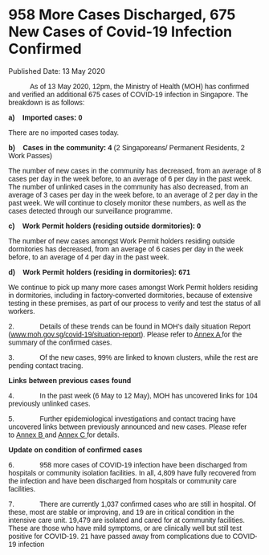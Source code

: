 <html>
    <meta http-equiv="Content-Type" content="text/html; charset=utf-8"/>
    <meta charset="utf-8"/>
    <title> 958 More Cases Discharged, 675 New Cases of Covid-19 Infection Confirmed</title>
    <body><h1> 958 More Cases Discharged, 675 New Cases of Covid-19 Infection Confirmed</h1>
    <p>Published Date: 13 May 2020</p> <p><span style="font-family: Arial; font-size: 14px;">&nbsp; &nbsp; &nbsp; &nbsp; &nbsp; &nbsp;As of 13 May 2020, 12pm, the Ministry of Health (MOH) has confirmed and verified an additional 675 cases of COVID-19 infection in Singapore. The breakdown is as follows:</span></p><p><span style="font-family: Arial; font-size: 14px;"><strong>a)&nbsp;&nbsp;&nbsp; </strong><strong>Imported cases: 0</strong></span></p><p><span style="font-family: Arial; font-size: 14px;">There are no imported cases today.</span></p><p><span style="font-family: Arial; font-size: 14px;"><strong>b)&nbsp;&nbsp;&nbsp; </strong><strong>Cases in the community: 4 </strong>(2 Singaporeans/ Permanent Residents, 2 Work Passes)&nbsp;</span></p><p><span style="font-family: Arial; font-size: 14px;">The number of new cases in the community has decreased, from an average of 8 cases per day in the week before, to an average of 6 per day in the past week. The number of unlinked cases in the community has also decreased, from an average of 3 cases per day in the week before, to an average of 2 per day in the past week.&nbsp;We will continue to closely monitor these numbers, as well as the cases detected through our surveillance programme.</span><span style="font-family: Arial; font-size: 14px;"></span></p><p><span style="font-family: Arial; font-size: 14px;"><strong>c)&nbsp;&nbsp;&nbsp; </strong><strong>Work Permit holders (residing outside dormitories): 0</strong></span></p><p><span style="font-family: Arial; font-size: 14px;">The number of new cases amongst Work Permit holders residing outside dormitories has decreased, from an average of 6 cases per day in the week before, to an average of 4 per day in the past week.&nbsp;</span></p><p><span style="font-family: Arial; font-size: 14px;"><strong>d)&nbsp;&nbsp;&nbsp; </strong><strong>Work Permit holders (residing in dormitories): 671</strong></span></p><p><span style="font-family: Arial; font-size: 14px;"></span><span style="font-family: Arial; font-size: 14px;">We continue to pick up many more cases amongst Work Permit holders residing in dormitories, including in factory-converted dormitories, because of extensive testing in these premises, as part of our process to verify and test the status of all workers.</span><span style="font-family: Arial; font-size: 14px;"></span></p><p><span style="font-family: Arial; font-size: 14px;">2.&nbsp;&nbsp;&nbsp;&nbsp;&nbsp;&nbsp;&nbsp;&nbsp;&nbsp;&nbsp;&nbsp;&nbsp; Details of these trends can be found in MOH’s daily situation Report (<a href="http://www.moh.gov.sg/covid-19/situation-report">www.moh.gov.sg/covid-19/situation-report</a>). Please refer to <u><a href="/docs/librariesprovider5/pressroom/press-releases/annex-a-(13-may).pdf?sfvrsn=b07a0e4_0" title="Annex A ">Annex A </a></u> for the summary of the confirmed cases.</span></p><p><span style="font-family: Arial; font-size: 14px;"></span><span style="font-family: Arial; font-size: 14px;">3.&nbsp;&nbsp;&nbsp;&nbsp;&nbsp;&nbsp;&nbsp;&nbsp;&nbsp;&nbsp;&nbsp;&nbsp; Of the new cases, 99% are linked to known clusters, while the rest are pending contact tracing.</span></p><p><strong style="font-family: Arial; font-size: 14px;">Links between previous cases found</strong></p><p><span style="font-family: Arial; font-size: 14px;">4.&nbsp;&nbsp;&nbsp;&nbsp;&nbsp;&nbsp;&nbsp;&nbsp;&nbsp;&nbsp;&nbsp;&nbsp; In the past week (6 May to 12 May), MOH has uncovered links for 104 previously unlinked cases.</span><span style="font-family: Arial; font-size: 14px;"></span></p><p><span style="font-family: Arial; font-size: 14px;">5.&nbsp;&nbsp;&nbsp;&nbsp;&nbsp;&nbsp;&nbsp;&nbsp;&nbsp;&nbsp;&nbsp;&nbsp; Further epidemiological investigations and contact tracing have uncovered links between previously announced and new cases. Please refer to&nbsp;<u><a href="/docs/librariesprovider5/pressroom/press-releases/annex-b-(13-may).pdf?sfvrsn=68125057_0">Annex B</a>&nbsp;</u>and <u><a href="/docs/librariesprovider5/pressroom/press-releases/annex-c-(13-may).pdf?sfvrsn=3fe70c35_0" title="Annex C ">Annex C </a></u> for details.</span></p><p><span style="font-family: Arial; font-size: 14px;"><strong>Update on condition of confirmed cases</strong></span></p><p><span style="font-family: Arial; font-size: 14px;">6.&nbsp;&nbsp;&nbsp;&nbsp;&nbsp;&nbsp;&nbsp;&nbsp;&nbsp;&nbsp;&nbsp;&nbsp; 958 more cases of COVID-19 infection have been discharged from hospitals or community isolation facilities. In all, 4,809 have fully recovered from the infection and have been discharged from hospitals or community care facilities.</span></p><p><span style="font-family: Arial; font-size: 14px;">7.&nbsp; &nbsp; &nbsp; &nbsp; &nbsp; &nbsp; &nbsp;There are currently 1,037 confirmed cases who are still in hospital. Of these, most are stable or improving, and 19 are in critical condition in the intensive care unit. 19,479 are isolated and cared for at community facilities. These are those who have mild symptoms, or are clinically well but still test positive for COVID-19. 21 have passed away from complications due to COVID-19 infection</span></p></body>
</html>
